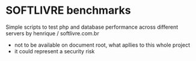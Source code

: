 # SOFTLIVRE benchmarks

Simple scripts to test php and database performance across different servers by henrique / softlivre.com.br 

* not to be available on document root, what apllies to this whole project
* it could represent a security risk
